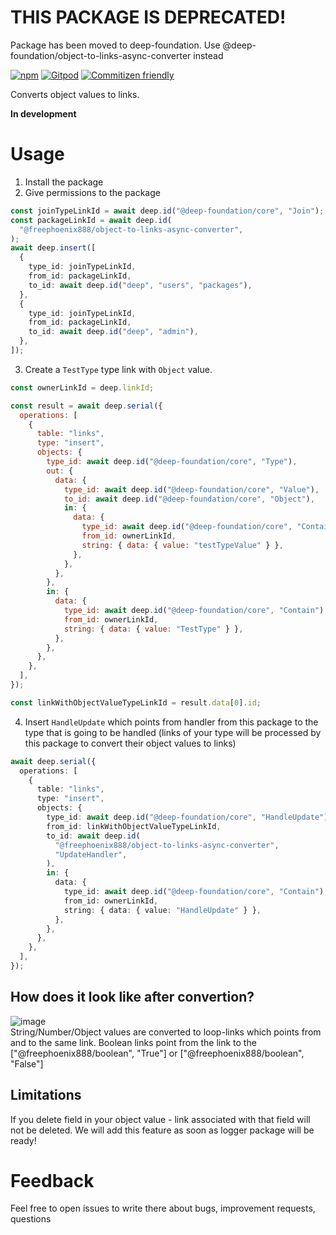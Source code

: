 # THIS PACKAGE IS DEPRECATED!
Package has been moved to deep-foundation. Use @deep-foundation/object-to-links-async-converter instead


[![npm](https://img.shields.io/npm/v/@freephoenix888/object-to-links-async-converter.svg)](https://www.npmjs.com/package/@freephoenix888/object-to-links-async-converter)
[![Gitpod](https://img.shields.io/badge/Gitpod-ready--to--code-blue?logo=gitpod)](https://gitpod.io/#https://github.com/FreePhoenix888/object-to-links-async-converter)
[![Commitizen friendly](https://img.shields.io/badge/commitizen-friendly-brightgreen.svg)](http://commitizen.github.io/cz-cli/)

Converts object values to links.

**In development**

# Usage

1. Install the package
2. Give permissions to the package

```ts
const joinTypeLinkId = await deep.id("@deep-foundation/core", "Join");
const packageLinkId = await deep.id(
  "@freephoenix888/object-to-links-async-converter",
);
await deep.insert([
  {
    type_id: joinTypeLinkId,
    from_id: packageLinkId,
    to_id: await deep.id("deep", "users", "packages"),
  },
  {
    type_id: joinTypeLinkId,
    from_id: packageLinkId,
    to_id: await deep.id("deep", "admin"),
  },
]);
```

3. Create a `TestType` type link with `Object` value.

```js
const ownerLinkId = deep.linkId;

const result = await deep.serial({
  operations: [
    {
      table: "links",
      type: "insert",
      objects: {
        type_id: await deep.id("@deep-foundation/core", "Type"),
        out: {
          data: {
            type_id: await deep.id("@deep-foundation/core", "Value"),
            to_id: await deep.id("@deep-foundation/core", "Object"),
            in: {
              data: {
                type_id: await deep.id("@deep-foundation/core", "Contain"),
                from_id: ownerLinkId,
                string: { data: { value: "testTypeValue" } },
              },
            },
          },
        },
        in: {
          data: {
            type_id: await deep.id("@deep-foundation/core", "Contain"),
            from_id: ownerLinkId,
            string: { data: { value: "TestType" } },
          },
        },
      },
    },
  ],
});

const linkWithObjectValueTypeLinkId = result.data[0].id;
```

4. Insert `HandleUpdate` which points from handler from this package to the type that is going to be handled (links of your type will be processed by this package to convert their object values to links)

```ts
await deep.serial({
  operations: [
    {
      table: "links",
      type: "insert",
      objects: {
        type_id: await deep.id("@deep-foundation/core", "HandleUpdate"),
        from_id: linkWithObjectValueTypeLinkId,
        to_id: await deep.id(
          "@freephoenix888/object-to-links-async-converter",
          "UpdateHandler",
        ),
        in: {
          data: {
            type_id: await deep.id("@deep-foundation/core", "Contain"),
            from_id: ownerLinkId,
            string: { data: { value: "HandleUpdate" } },
          },
        },
      },
    },
  ],
});
```

## How does it look like after convertion?

![image](https://user-images.githubusercontent.com/66206278/230576157-5bcfd0fa-4689-42b8-8ef0-badd7f5397ba.png)  
String/Number/Object values are converted to loop-links which points from and to the same link. Boolean links point from the link to the ["@freephoenix888/boolean", "True"] or ["@freephoenix888/boolean", "False"]

## Limitations

If you delete field in your object value - link associated with that field will not be deleted. We will add this feature as soon as logger package will be ready!

# Feedback

Feel free to open issues to write there about bugs, improvement requests, questions
